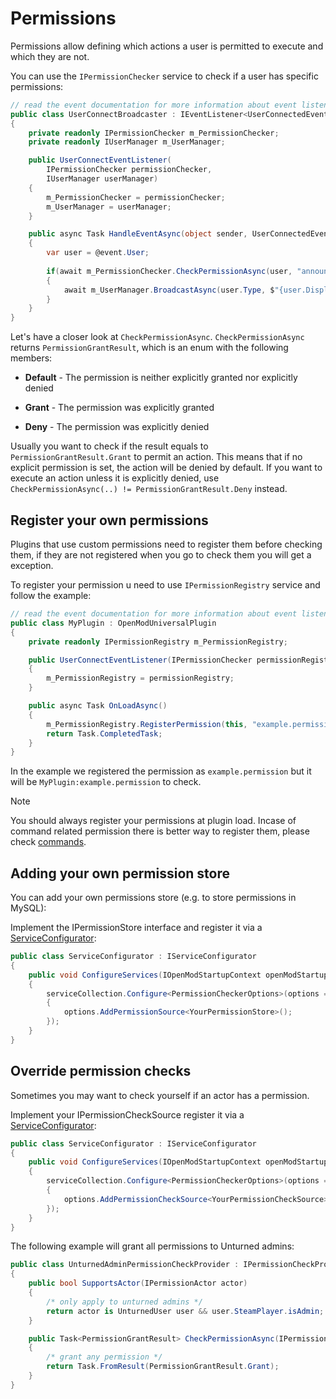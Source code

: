 # Permissions
Permissions allow defining which actions a user is permitted to execute and which they are not.

You can use the `IPermissionChecker` service to check if a user has specific permissions:

```c#
// read the event documentation for more information about event listeners
public class UserConnectBroadcaster : IEventListener<UserConnectedEvent> 
{
    private readonly IPermissionChecker m_PermissionChecker;
    private readonly IUserManager m_UserManager;

    public UserConnectEventListener(
        IPermissionChecker permissionChecker,
        IUserManager userManager)
    {
        m_PermissionChecker = permissionChecker;
        m_UserManager = userManager;
    }

    public async Task HandleEventAsync(object sender, UserConnectedEvent @event)
    {
        var user = @event.User;
        
        if(await m_PermissionChecker.CheckPermissionAsync(user, "announce.join") == PermissionGrantResult.Grant)
        {
            await m_UserManager.BroadcastAsync(user.Type, $"{user.DisplayName} has joined.");
        }
    }
}
```

Let's have a closer look at `CheckPermissionAsync`.
`CheckPermissionAsync` returns `PermissionGrantResult`, which is an enum with the following members:

* **Default** - The permission is neither explicitly granted nor explicitly denied  

* **Grant** - The permission was explicitly granted  

* **Deny** - The permission was explicitly denied  

Usually you want to check if the result equals to `PermissionGrantResult.Grant` to permit an action. This means that if no explicit permission is set, the action will be denied by default. If you want to execute an action unless it is explicitly denied, use `CheckPermissionAsync(..) != PermissionGrantResult.Deny` instead.

## Register your own permissions
Plugins that use custom permissions need to register them before checking them, if they are not registered when you go to check them you will get a exception.

To register your permission u need to use `IPermissionRegistry` service and follow the example:
```c#
// read the event documentation for more information about event listeners
public class MyPlugin : OpenModUniversalPlugin
{
    private readonly IPermissionRegistry m_PermissionRegistry;

    public UserConnectEventListener(IPermissionChecker permissionRegistry)
    {
        m_PermissionRegistry = permissionRegistry;
    }

    public async Task OnLoadAsync()
    {
        m_PermissionRegistry.RegisterPermission(this, "example.permission", "This is a example description for my example permission");
        return Task.CompletedTask;
    }
}
```
In the example we registered the permission as `example.permission` but it will be `MyPlugin:example.permission` to check.

> [!NOTE]
> You should always register your permissions at plugin load.
> Incase of command related permission there is better way to register them, please check [commands](commands.md).

## Adding your own permission store
You can add your own permissions store (e.g. to store permissions in MySQL):

Implement the IPermissionStore interface and register it via a [ServiceConfigurator](services.md):
```c#
public class ServiceConfigurator : IServiceConfigurator
{
    public void ConfigureServices(IOpenModStartupContext openModStartupContext, IServiceCollection serviceCollection)
    {
        serviceCollection.Configure<PermissionCheckerOptions>(options =>
        {
            options.AddPermissionSource<YourPermissionStore>();
        });        
    }
}
```

## Override permission checks
Sometimes you may want to check yourself if an actor has a permission.

Implement your IPermissionCheckSource register it via a [ServiceConfigurator](services.md):
```c#
public class ServiceConfigurator : IServiceConfigurator
{
    public void ConfigureServices(IOpenModStartupContext openModStartupContext, IServiceCollection serviceCollection)
    {
        serviceCollection.Configure<PermissionCheckerOptions>(options =>
        {
            options.AddPermissionCheckSource<YourPermissionCheckSource>();
        });        
    }
}
```

The following example will grant all permissions to Unturned admins:
```c#
public class UnturnedAdminPermissionCheckProvider : IPermissionCheckProvider
{
    public bool SupportsActor(IPermissionActor actor)
    {
        /* only apply to unturned admins */
        return actor is UnturnedUser user && user.SteamPlayer.isAdmin;
    }

    public Task<PermissionGrantResult> CheckPermissionAsync(IPermissionActor actor, string permission)
    {
        /* grant any permission */
        return Task.FromResult(PermissionGrantResult.Grant);
    }
}
```
